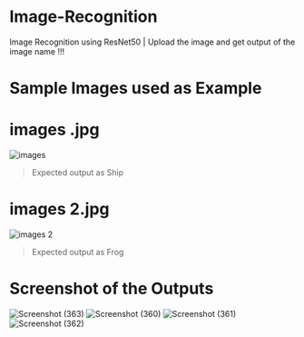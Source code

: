 # Image-Recognition
Image Recognition using ResNet50  |  Upload the image and get output of the image name !!!

# Sample Images used as Example

# images .jpg

![images ](https://github.com/user-attachments/assets/08304bd6-f549-434b-b7e8-803924b5abc9)

 > Expected output as Ship

# images 2.jpg

![images 2](https://github.com/user-attachments/assets/04f5d122-02a6-4b9a-a00a-db65269a1fdf)

 > Expected output as Frog

# Screenshot of the Outputs

![Screenshot (363)](https://github.com/user-attachments/assets/ef0d93ff-0a93-443f-b36c-a6812f1ca2b2)
![Screenshot (360)](https://github.com/user-attachments/assets/1a32a6cb-5579-42cb-826d-108186053bbd)
![Screenshot (361)](https://github.com/user-attachments/assets/6c0fc02e-5fb0-4a57-a5bb-4b9bbd3a0b8a)
![Screenshot (362)](https://github.com/user-attachments/assets/bbb309af-d8bb-43f9-a888-64a57c98b2a2)



